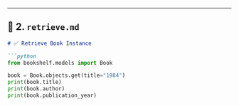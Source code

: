 
---

## 📄 2. `retrieve.md`

```markdown
# ✅ Retrieve Book Instance

```python
from bookshelf.models import Book

book = Book.objects.get(title="1984")
print(book.title)
print(book.author)
print(book.publication_year)
